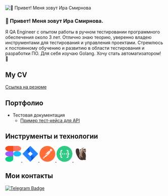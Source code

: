 ![👋 Привет! Меня зовут Ира Смирнова](https://github.com/siristillman/siristillman/blob/main/34b84710199093a8e62386046d85ab3f.gif)
  

<h3 align="left">
👋 Привет! Меня зовут Ира Смирнова. 
</h3>
Я QA Engineer с опытом работы в ручном тестировании программного обеспечения около 3 лет.
Отлично знаю теорию, уверенно владею инструментами для тестирования и управления проектами.
Стремлюсь к постоянному обучению и развитию в области тестирования и разработки ПО. 
Для себя изучаю Golang. Хочу стать автоматизатором! 🚀

## My CV 

[Ссылка на резюме](https://hh.ru/resume/c6306014ff0e12d1c50039ed1f73356e6b736a)

## Портфолио 
- Тестовая документация
  -  [Пример тест-кейса для API](https://disk.yandex.ru/d/vQ4sqS_v5R5CYg)


## Инструменты и технологии

<p align="left">
<a href="https://figma.com">
<img src="https://github.com/qajenna/qajenna/blob/main/icons/Figma.svg" alt="Figma" width="50" height="50" /> 
</a>
<a href="https://www.atlassian.com/software/jira">
<img src="https://github.com/qajenna/qajenna/blob/main/icons/Jira.png" alt="Jira" width="50" height="50" />
</a>
<a href="https://www.postman.com/">
<img src="https://github.com/qajenna/qajenna/blob/main/icons/Postman.png" alt="Postman" width="50" height="50" />
</a>
<a href="https://swagger.io/">
<img src="https://github.com/qajenna/qajenna/blob/main/icons/swagger.png" alt="Swagger" width="50" height="50" />
</a>
<a href="https://dbeaver.io/">
<img src="https://github.com/qajenna/qajenna/blob/main/icons/DBeaver.png" alt="DBeaver" width="50" height="50" />
</a>
</p>

## Мои контакты

[![Telegram Badge](https://img.shields.io/badge/-Telegram-0088cc?style=flat-square&logo=Telegram&logoColor=white)](https://t.me/irastillman)
